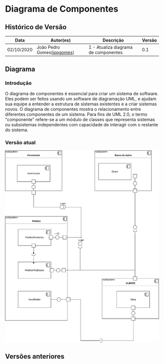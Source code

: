 # Diagrama de Componentes

## Histórico de Versão

<table>
  <thead>
    <tr>
      <th>Data</th>
      <th>Autor(es)</th>
      <th>Descrição</th>
      <th>Versão</th>  
    </tr>
  </thead>

  <tbody>
    <tr>
      <td>02/10/2020</td>
      <td>
        João Pedro Gomes(<a target="blank" href="https://github.com/jppgomes">jppgomes</a>)
      </td>
      <td>
        1 - Atualiza diagrama de componentes
      </td>
      <td>0.1</td>
    </tr>
  </tbody>
</table>

## Diagrama

### Introdução

O diagrama de componentes é essencial para criar um sistema de software. Eles podem ser feitos usando um software de diagramação UML, e ajudam sua equipe a entender a estrutura de sistemas existentes e a criar sistemas novos. O diagrama de componentes mostra o relacionamento entre diferentes componentes de um sistema. Para fins de UML 2.0, o termo "componente" refere-se a um módulo de classes que representa sistemas ou subsistemas independentes com capacidade de interagir com o restante do sistema.

### Versão atual

[![Diagrama de classes](../../images/UML/DiagramaComponentes.png)](https://ibb.co/jDd97Cv)


## Versões anteriores


